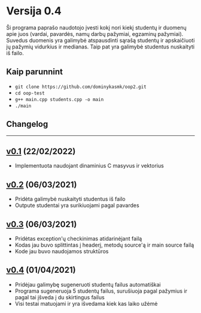 # Versija 0.4

Ši programa paprašo naudotojo įvesti kokį nori kiekį studentų ir duomenų apie juos (vardai, pavardės, namų darbų pažymiai, egzaminų pažymiai).
Suvedus duomenis yra galimybė atspausdinti sąrašą studentų ir apskaičiuoti jų pažymių vidurkius ir medianas.
Taip pat yra galimybė studentus nuskaityti iš failo.

## Kaip parunnint

 - `git clone https://github.com/dominykasmk/oop2.git`
 - `cd oop-test`
 - `g++ main.cpp students.cpp -o main`
 - `./main`

## Changelog
 
 ---
 
## [v0.1](https://github.com/dominykasmk/oop2/tree/v0.1) (22/02/2022)
 - Implementuota naudojant dinaminius C masyvus ir vektorius
## [v0.2](https://github.com/dominykasmk/oop2/tree/v0.2) (06/03/2021)
 - Pridėta galimybė nuskaityti studentus iš failo
 - Outpute studentai yra surikiuojami pagal pavardes
## [v0.3](https://github.com/dominykasmk/oop2/tree/v0.3) (06/03/2021)
 - Pridėtas exception'ų checkinimas atidarinėjant failą
 - Kodas jau buvo splittintas į headerį, metodų source'ą ir main source failą
 - Kode jau buvo naudojamos struktūros
## [v0.4](https://github.com/dominykasmk/oop2/tree/v0.4) (01/04/2021)
 - Pridėjau galimybę sugeneruoti studentų failus automatiškai
 - Programa sugeneruoja 5 studentų failus, surušiuoja pagal pažymius ir pagal tai įšveda į du skirtingus failus
 - Visi testai matuojami ir yra išvedama kiek kas laiko užėmė
